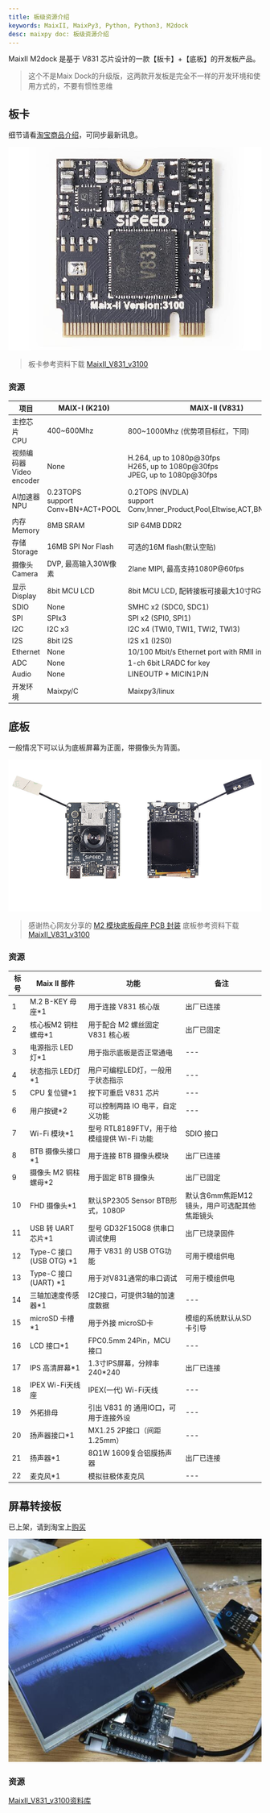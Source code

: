 ```yaml
---
title: 板级资源介绍
keywords: MaixII, MaixPy3, Python, Python3, M2dock
desc: maixpy doc: 板级资源介绍
---
```


MaixII M2dock 是基于 V831 芯片设计的一款【板卡】+【底板】的开发板产品。

> 这个不是Maix Dock的升级版，这两款开发板是完全不一样的开发环境和使用方式的，不要有惯性思维

## 板卡

细节请看[淘宝商品介绍](https://item.taobao.com/item.htm?id=635874427363)，可同步最新讯息。

![](./asserts/maix_v831.jpg)

> 板卡参考资料下载 [MaixII_V831_v3100](https://api.dl.sipeed.com/shareURL/MaixII/HDK/Sipeed_MaixII_V831/MaixII_V831_v3100)

### 资源

| 项目 | MAIX-I (K210) | MAIX-II (V831) |
| --- | --- | --- |
| 主控芯片<br> CPU | 400~600Mhz  | 800~1000Mhz (优势项目标红，下同)  |
| 视频编码器 <br>Video encoder | None | H.264, up to 1080p@30fps<br>H265, up to 1080p@30fps<br>JPEG, up to 1080p@30fps |
| AI加速器<br>NPU | 0.23TOPS<br>support Conv+BN+ACT+POOL | 0.2TOPS (NVDLA)<br>support Conv,Inner_Product,Pool,Eltwise,ACT,BN,Split,Concat |
| 内存<br>Memory | 8MB SRAM | SIP 64MB DDR2 |
| 存储<br>Storage | 16MB SPI Nor Flash | 可选的16M flash(默认空贴)  |
| 摄像头<br>Camera | DVP, 最高输入30W像素 | 2lane MIPI, 最高支持1080P@60fps |
| 显示<br>Display | 8bit MCU LCD | 8bit MCU LCD, 配转接板可接最大10寸RGB LCD |
| SDIO | None |SMHC x2 (SDC0, SDC1) |
| SPI | SPIx3 |SPI x2 (SPI0, SPI1) |
| I2C | I2C x3 | I2C x4 (TWI0, TWI1, TWI2, TWI3) |
| I2S | 8bit I2S| I2S x1 (I2S0) |
| Ethernet | None | 10/100 Mbit/s Ethernet port with RMII interface |
| ADC | None | 1-ch 6bit LRADC for key |
| Audio | None | LINEOUTP + MICIN1P/N |
| 开发环境 | Maixpy/C | Maixpy3/linux |

## 底板

一般情况下可以认为底板屏幕为正面，带摄像头为背面。

![](./asserts/m2dock.jpg)

> 感谢热心网友分享的 [ M2 模块底板母座 PCB 封装](https://bbs.elecfans.com/jishu_2036119_1_1.html)
> 底板参考资料下载 [MaixII_V831_v3100](https://api.dl.sipeed.com/shareURL/MaixII/HDK/Sipeed_MaixII_V831/MaixII_V831_v3100)

### 资源

| 标号 | Maix II 部件 | 功能 | 备注 |
| ---|--- | --- | --- |
| 1|M.2 B-KEY 母座*1 | 用于连接 V831 核心版 | 出厂已连接 |
| 2|核心板M2 铜柱螺母*1 | 用于配合 M2 螺丝固定 V831 核心板 | 出厂已固定 |
| 3|电源指示 LED 灯*1 | 用于指示底板是否正常通电 | --- |
| 4|状态指示 LED灯*1 | 用户可编程LED灯，一般用于状态指示 | --- |
| 5|CPU 复位键*1 | 按下可重启 V831 芯片 | --- |
| 6|用户按键*2 | 可以控制两路 IO 电平，自定义功能 | --- |
| 7|Wi-Fi 模块*1 | 型号 RTL8189FTV，用于给模组提供 Wi-Fi 功能 | SDIO 接口 |
| 8|BTB 摄像头接口*1 | 用于连接 BTB 摄像头模块 | 出厂已连接 |
| 9|摄像头 M2 铜柱螺母*2 | 用于固定 BTB 摄像头 | 出厂已固定 |
| 10|FHD 摄像头*1 | 默认SP2305 Sensor BTB形式，1080P | 默认含6mm焦距M12镜头，用户可选配其他焦距镜头 |
| 11|USB 转 UART 芯片*1 |型号 GD32F150G8 供串口调试使用 | 出厂已烧录固件 |
| 12|Type-C 接口(USB OTG) *1 | 用于 V831 的 USB OTG功能 | 可用于模组供电 |
| 13|Type-C 接口(UART) *1 | 用于对V831通常的串口调试 | 可用于模组供电 |
| 14|三轴加速度传感器*1 | I2C接口，可提供3轴的加速度数据 | --- |
| 15|microSD 卡槽*1 | 用于外接 microSD卡 | 模组的系统默认从SD卡引导 |
| 16|LCD 接口*1 | FPC0.5mm 24Pin，MCU 接口 | --- |
| 17|IPS 高清屏幕*1 | 1.3寸IPS屏幕，分辨率240*240 | 出厂已连接 |
| 18|IPEX Wi-Fi天线座| IPEX(一代) Wi-Fi天线 | --- |
| 19|外拓排母 | 引出 V831 的 通用IO口，可用于连接外设 | --- |
| 20|扬声器接口*1 | MX1.25 2P接口（间距1.25mm） | --- |
| 21|扬声器*1 | 8Ω1W 1609复合铝膜扬声器  | 出厂已连接 |
| 22|麦克风*1| 模拟驻极体麦克风 | --- |


## 屏幕转接板

已上架，请到淘宝上[购买](https://item.taobao.com/item.htm?spm=a1z10.5-c-s.w4002-21410578033.11.53793c62PXvb9N&id=635874427363)

![](./asserts/lcd_rgb.jpg)

### 资源

[MaixII_V831_v3100资料库](https://api.dl.sipeed.com/shareURL/MaixII/HDK/Sipeed_MaixII_V831/MaixII_V831_v3100)
